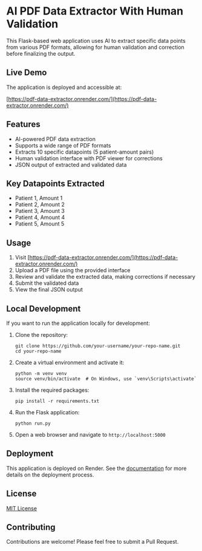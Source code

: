 # AI PDF Data Extractor With Human Validation

This Flask-based web application uses AI to extract specific data points from various PDF formats, allowing for human validation and correction before finalizing the output.

## Live Demo

The application is deployed and accessible at:

[https://pdf-data-extractor.onrender.com/](https://pdf-data-extractor.onrender.com/)

## Features

- AI-powered PDF data extraction
- Supports a wide range of PDF formats
- Extracts 10 specific datapoints (5 patient-amount pairs)
- Human validation interface with PDF viewer for corrections
- JSON output of extracted and validated data

## Key Datapoints Extracted

- Patient 1, Amount 1
- Patient 2, Amount 2
- Patient 3, Amount 3
- Patient 4, Amount 4
- Patient 5, Amount 5

## Usage

1. Visit [https://pdf-data-extractor.onrender.com/](https://pdf-data-extractor.onrender.com/)
2. Upload a PDF file using the provided interface
3. Review and validate the extracted data, making corrections if necessary
4. Submit the validated data
5. View the final JSON output

## Local Development

If you want to run the application locally for development:

1. Clone the repository:
   ```
   git clone https://github.com/your-username/your-repo-name.git
   cd your-repo-name
   ```

2. Create a virtual environment and activate it:
   ```
   python -m venv venv
   source venv/bin/activate  # On Windows, use `venv\Scripts\activate`
   ```

3. Install the required packages:
   ```
   pip install -r requirements.txt
   ```

4. Run the Flask application:
   ```
   python run.py
   ```

5. Open a web browser and navigate to `http://localhost:5000`

## Deployment

This application is deployed on Render. See the [documentation](docs/code_explanation.md) for more details on the deployment process.

## License

[MIT License](https://opensource.org/licenses/MIT)

## Contributing

Contributions are welcome! Please feel free to submit a Pull Request.